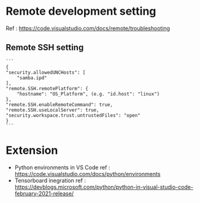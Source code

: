 # Remote development setting
Ref : https://code.visualstudio.com/docs/remote/troubleshooting   
## Remote SSH setting
	```
	{
    "security.allowedUNCHosts": [
        "samba.ipd"
    ],
    "remote.SSH.remotePlatform": {
        "hostname": "OS_Platform", (e.g. "id.host": "linux")
    },
    "remote.SSH.enableRemoteCommand": true,
    "remote.SSH.useLocalServer": true,
    "security.workspace.trust.untrustedFiles": "open"
	}
	```
# Extension
- Python environments in VS Code
  ref : https://code.visualstudio.com/docs/python/environments   
- Tensorboard inegration
	ref : https://devblogs.microsoft.com/python/python-in-visual-studio-code-february-2021-release/   
